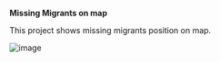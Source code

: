 **Missing Migrants on map**

This project shows missing migrants position on map.

![image](https://user-images.githubusercontent.com/105532413/188868334-1dbe91e7-ee62-42cf-a868-1f2d37988db2.png)
